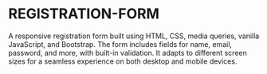 # REGISTRATION-FORM
A responsive registration form built using HTML, CSS, media queries, vanilla JavaScript, and Bootstrap. The form includes fields for name, email, password, and more, with built-in validation. It adapts to different screen sizes for a seamless experience on both desktop and mobile devices.
